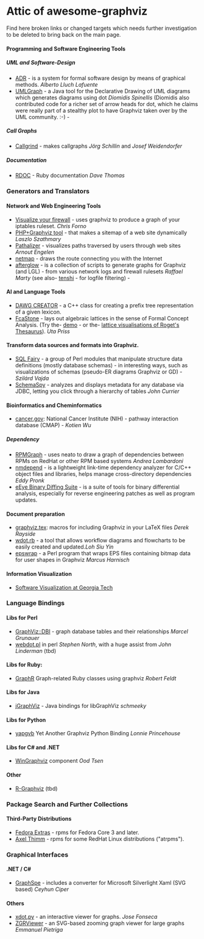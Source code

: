 # Attic of awesome-graphviz
Find here broken links or changed targets which needs further investigation to be deleted to bring back on the main page.

#### Programming and Software Engineering Tools
##### UML and Software-Design
  - [ADR](http://www.albertolluch.com/research/adr) - is a system for formal software design by means of graphical methods. *Alberto Lluch Lafuente* 
  - [UMLGraph](http://www.umlgraph.org/) - a Java tool for the Declarative Drawing of UML diagrams which generates diagrams using dot *Diomidis Spinellis* (Diomidis also contributed code for a richer set of arrow heads for dot, which he claims were really part of a stealthy plot to have Graphviz taken over by the UML community. :-) -   

##### Call Graphs
  - [Callgrind](http://kcachegrind.sourceforge.net/cgi-bin/show.cgi) - makes callgraphs *Jörg Schillin* and *Josef Weidendorfer* 
##### Documentation
- [RDOC](http://rdoc.sourceforge.net) - Ruby documentation *Dave Thomas* 

### Generators and Translators 
#### Network and Web Engineering Tools 
- [Visualize your firewall](http://jekor.com/gressgraph/) - uses graphviz to produce a graph of your iptables ruleset. *Chris Forno* 
- [PHP+Graphviz tool](http://www.webhostingtalk.com) - that makes a sitemap of a web site dynamically *Laszlo Szathmary* 
- [Pathalizer](http://pathalizer.sourceforge.net/) - visualizes paths traversed by users through web sites *Arnout Engelen* 
- [netmap](http://netmap.sourceforge.net/) - draws the route connecting you with the Internet 
- [afterglow](http://afterglow.sourceforge.net/) - is a collection of scripts to generate graphs for Graphviz (and LGL) - from various network logs and firewall rulesets *Raffael Marty* (see also- [tenshi](http://inversepath.com/tenshi.html) - for logfile filtering) - 
#### AI and Language Tools 
- [DAWG CREATOR](http://www.webhostingtalk.com) - a C++ class for creating a prefix tree representation of a given lexicon. 
- [FcaStone](http://fcastone.sourceforge.net/) - lays out algebraic lattices in the sense of Formal Concept Analysis. (Try the- [demo](http://www.upriss.org.uk/fca/fcademo.html) - or the- [lattice visualisations of Roget's Thesaurus](http://www.ketlab.org.uk/roget.html)). *Uta Priss* 
#### Transform data sources and formats into Graphviz. 
- [SQL Fairy](http://sqlfairy.sourceforge.net/) - a group of Perl modules that manipulate structure data definitions (mostly database schemas) - in interesting ways, such as visualizations of schemas (pseudo-ER diagrams Graphviz or GD) - *Szilárd Vajda* 
- [SchemaSpy](http://schemaspy.sourceforge.net/) - analyzes and displays metadata for any database via JDBC, letting you click through a hierarchy of tables *John Currier* 


#### Bioinformatics and Cheminformatics
- [cancer.gov](http://cmap.nci.nih.gov/): National Cancer Institute (NIH) - pathway interaction database (CMAP) -  *Kotien Wu* 

##### Dependency
- [RPMGraph](https://sourceforge.net/projects/freshmeat/) - uses neato to draw a graph of dependencies between RPMs on RedHat or other RPM based systems *Andrea Lombardoni* 
- [nmdepend](http://nmdepend.sourceforge.net/) - is a lightweight link-time dependency analyzer for C/C++ object files and libraries, helps manage cross-directory dependencies *Eddy Pronk* 
- [eEye Binary Diffing Suite](https://www.beyondtrust.com/) - is a suite of tools for binary differential analysis, especially for reverse engineering patches as well as program updates. 

#### Document preparation 
- [graphviz.tex](http://code.google.com/p/hamake/source/browse/trunk/doc/whitepaper/graphviz.tex?r=452): macros for including Graphviz in your LaTeX files *Derek Rayside* 
- [wdot.rb](http://wdot.rubyforge.org/) - a tool that allows workflow diagrams and flowcharts to be easily created and updated.*Loh Siu Yin* 
- [epswrap](http://mharnisch.gmxhome.de/projects.html) - a Perl program that wraps EPS files containing bitmap data for user shapes in Graphviz *Marcus Harnisch* 

#### Information Visualization
- [Software Visualization at Georgia Tech](http://www.gvu.gatech.edu/)

### Language Bindings 
#### Libs for Perl
- [GraphViz::DBI](http://search.cpan.org/search?dist=GraphViz-DBI) - graph database tables and their relationships *Marcel Grunauer* 
- [webdot.pl](???) in perl *Stephen North*, with a huge assist from *John Linderman* (tbd)
#### Libs for Ruby: 
- [GraphR](http://rockit.sourceforge.net/subprojects/graphr/) Graph-related Ruby classes using graphviz *Robert Feldt* 
#### Libs for Java
- [jGraphViz](http://jgraphviz.sourceforge.net/) - Java bindings for libGraphViz *schmeeky*
#### Libs for Python
 - [yapgvb](http://yapgvb.sourceforge.net/) Yet Another Graphviz Python Binding *Lonnie Princehouse* 
#### Libs for C# and .NET
- [WinGraphviz](http://wingraphviz.sourceforge.net/wingraphviz/) component *Ood Tsen* 
#### Other
- [R-Graphviz](#Rgraphviz) (tbd)

### Package Search and Further Collections
#### Third-Party Distributions 
- [Fedora Extras](http://navigationshilfe1.t-online.de/dnserror?url=http://download.fedora.redhat.com/) - rpms for Fedora Core 3 and later. 
- [Axel Thimm](http://atrpms.net/name/graphviz/) - rpms for some RedHat Linux distributions ("atrpms"). 

### Graphical Interfaces
#### .NET / C#
- [GraphSpe](http://www.graphspe.com/#/Home) - includes a converter for Microsoft Silverlight Xaml (SVG based) *Ceyhun Ciper* 
#### Others
- [xdot.py](https://sourceforge.net/projects/freshmeat/) - an interactive viewer for graphs. *Jose Fonseca* 
- [ZGRViewer](http://zvtm.sourceforge.net/zgrviewer.html) - an SVG-based zooming graph viewer for large graphs *Emmanuel Pietriga* 





